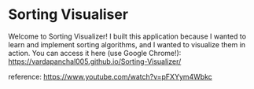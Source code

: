 # Sorting Visualiser
Welcome to Sorting Visualizer! I built this application because I wanted to learn and implement  sorting algorithms, and I wanted to visualize them in action. You can access it here (use Google Chrome!): https://vardapanchal005.github.io/Sorting-Visualizer/



reference: https://www.youtube.com/watch?v=pFXYym4Wbkc
